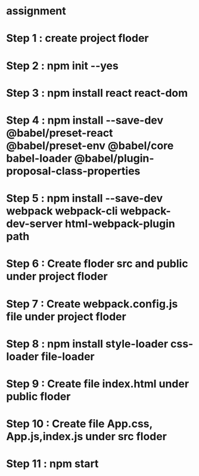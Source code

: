 # assignment
# Step 1 : create project floder
# Step 2 : npm init --yes
# Step 3 : npm install react react-dom 
# Step 4 : npm install --save-dev @babel/preset-react @babel/preset-env @babel/core babel-loader @babel/plugin-proposal-class-properties
# Step 5 : npm install --save-dev webpack webpack-cli webpack-dev-server html-webpack-plugin path
# Step 6 : Create floder src and public under project floder
# Step 7 : Create webpack.config.js file under project floder
# Step 8 : npm install style-loader css-loader file-loader  
# Step 9 : Create file index.html under public floder
# Step 10 : Create file App.css, App.js,index.js under src floder
# Step 11 : npm start
